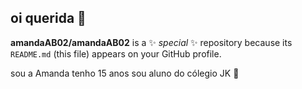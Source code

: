 ## oi querida 👋

**amandaAB02/amandaAB02** is a ✨ _special_ ✨ repository because its `README.md` (this file) appears on your GitHub profile.

sou a Amanda
tenho 15 anos
sou aluno do cólegio JK 🦭
